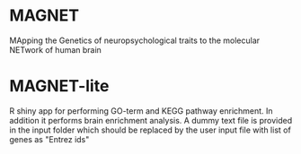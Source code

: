 # MAGNET
MApping the Genetics of neuropsychological traits to the molecular NETwork of human brain

# MAGNET-lite
R shiny app for performing GO-term and KEGG pathway enrichment. In addition it performs brain enrichment analysis. A dummy text file is provided in the input folder which should be replaced by the user input file with list of genes as "Entrez ids"
